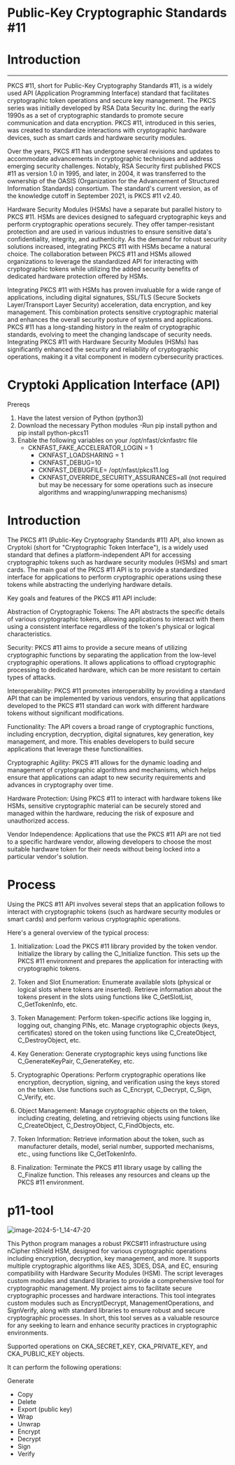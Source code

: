 # Public-Key Cryptographic Standards #11 


# Introduction 
______________________________________________________
PKCS #11, short for Public-Key Cryptography Standards #11, is a widely used API (Application Programming Interface) standard that facilitates cryptographic token operations and secure key management. The PKCS series was initially developed by RSA Data Security Inc. during the early 1990s as a set of cryptographic standards to promote secure communication and data encryption. PKCS #11, introduced in this series, was created to standardize interactions with cryptographic hardware devices, such as smart cards and hardware security modules.

Over the years, PKCS #11 has undergone several revisions and updates to accommodate advancements in cryptographic techniques and address emerging security challenges. Notably, RSA Security first published PKCS #11 as version 1.0 in 1995, and later, in 2004, it was transferred to the ownership of the OASIS (Organization for the Advancement of Structured Information Standards) consortium. The standard's current version, as of the knowledge cutoff in September 2021, is PKCS #11 v2.40.

Hardware Security Modules (HSMs) have a separate but parallel history to PKCS #11. HSMs are devices designed to safeguard cryptographic keys and perform cryptographic operations securely. They offer tamper-resistant protection and are used in various industries to ensure sensitive data's confidentiality, integrity, and authenticity. As the demand for robust security solutions increased, integrating PKCS #11 with HSMs became a natural choice. The collaboration between PKCS #11 and HSMs allowed organizations to leverage the standardized API for interacting with cryptographic tokens while utilizing the added security benefits of dedicated hardware protection offered by HSMs.

Integrating PKCS #11 with HSMs has proven invaluable for a wide range of applications, including digital signatures, SSL/TLS (Secure Sockets Layer/Transport Layer Security) acceleration, data encryption, and key management. This combination protects sensitive cryptographic material and enhances the overall security posture of systems and applications. PKCS #11 has a long-standing history in the realm of cryptographic standards, evolving to meet the changing landscape of security needs. Integrating PKCS #11 with Hardware Security Modules (HSMs) has significantly enhanced the security and reliability of cryptographic operations, making it a vital component in modern cybersecurity practices.


# Cryptoki Application Interface (API)

Prereqs

1. Have the latest version of Python (python3)
2. Download the necessary Python modules
     -Run pip install python and pip install python-pkcs11
3. Enable the following variables on your /opt/nfast/cknfastrc file
   - CKNFAST_FAKE_ACCELERATOR_LOGIN = 1
       - CKNFAST_LOADSHARING = 1
       - CKNFAST_DEBUG=10
       - CKNFAST_DEBUGFILE= /opt/nfast/pkcs11.log
       - CKNFAST_OVERRIDE_SECURITY_ASSURANCES=all (not required but may be necessary for some operations such as insecure algorithms and wrapping/unwrapping mechanisms)


# Introduction

The PKCS #11 (Public-Key Cryptography Standards #11) API, also known as Cryptoki (short for "Cryptographic Token Interface"), is a widely used standard that defines a platform-independent API for accessing cryptographic tokens such as hardware security modules (HSMs) and smart cards. The main goal of the PKCS #11 API is to provide a standardized interface for applications to perform cryptographic operations using these tokens while abstracting the underlying hardware details.

Key goals and features of the PKCS #11 API include:

Abstraction of Cryptographic Tokens: The API abstracts the specific details of various cryptographic tokens, allowing applications to interact with them using a consistent interface regardless of the token's physical or logical characteristics.

Security: PKCS #11 aims to provide a secure means of utilizing cryptographic functions by separating the application from the low-level cryptographic operations. It allows applications to offload cryptographic processing to dedicated hardware, which can be more resistant to certain types of attacks.

Interoperability: PKCS #11 promotes interoperability by providing a standard API that can be implemented by various vendors, ensuring that applications developed to the PKCS #11 standard can work with different hardware tokens without significant modifications.

Functionality: The API covers a broad range of cryptographic functions, including encryption, decryption, digital signatures, key generation, key management, and more. This enables developers to build secure applications that leverage these functionalities.

Cryptographic Agility: PKCS #11 allows for the dynamic loading and management of cryptographic algorithms and mechanisms, which helps ensure that applications can adapt to new security requirements and advances in cryptography over time.

Hardware Protection: Using PKCS #11 to interact with hardware tokens like HSMs, sensitive cryptographic material can be securely stored and managed within the hardware, reducing the risk of exposure and unauthorized access.

Vendor Independence: Applications that use the PKCS #11 API are not tied to a specific hardware vendor, allowing developers to choose the most suitable hardware token for their needs without being locked into a particular vendor's solution.


# Process

Using the PKCS #11 API involves several steps that an application follows to interact with cryptographic tokens (such as hardware security modules or smart cards) and perform various cryptographic operations.

Here's a general overview of the typical process:

1. Initialization:
   Load the PKCS #11 library provided by the token vendor.
   Initialize the library by calling the C_Initialize function. This sets up the PKCS #11 environment and prepares the application for interacting with cryptographic tokens.

 2. Token and Slot Enumeration:
    Enumerate available slots (physical or logical slots where tokens are inserted).
    Retrieve information about the tokens present in the slots using functions like C_GetSlotList, C_GetTokenInfo, etc.

 3. Token Management:
    Perform token-specific actions like logging in, logging out, changing PINs, etc.
    Manage cryptographic objects (keys, certificates) stored on the token using functions like C_CreateObject, C_DestroyObject, etc.

 4. Key Generation:
    Generate cryptographic keys using functions like C_GenerateKeyPair, C_GenerateKey, etc.

 5. Cryptographic Operations:
    Perform cryptographic operations like encryption, decryption, signing, and verification using the keys stored on the token.
    Use functions such as C_Encrypt, C_Decrypt, C_Sign, C_Verify, etc.

 6. Object Management:
    Manage cryptographic objects on the token, including creating, deleting, and retrieving objects using functions like C_CreateObject, C_DestroyObject, C_FindObjects, etc.

 7. Token Information:
    Retrieve information about the token, such as manufacturer details, model, serial number, supported mechanisms, etc., using functions like C_GetTokenInfo.

8.  Finalization:
    Terminate the PKCS #11 library usage by calling the C_Finalize function. This releases any resources and cleans up the PKCS #11 environment.


# p11-tool

![image-2024-5-1_14-47-20](https://github.com/krypt0k1/CryptographyProjects/assets/111711434/2198e943-fa86-4d6c-a7ec-2b704f5b38e9)

This Python program manages a robust PKCS#11 infrastructure using nCipher nShield HSM, designed for various cryptographic operations including encryption, decryption, key management, and more. It supports multiple cryptographic algorithms like AES, 3DES, DSA, and EC, ensuring compatibility with Hardware Security Modules (HSM). The script leverages custom modules and standard libraries to provide a comprehensive tool for cryptographic management. My project aims to facilitate secure cryptographic processes and hardware interactions. This tool integrates custom modules such as EncryptDecrypt, ManagementOperations, and SignVerify, along with standard libraries to ensure robust and secure cryptographic processes. In short, this tool serves as a valuable resource for any seeking to learn and enhance security practices in cryptographic environments.

Supported operations on CKA_SECRET_KEY, CKA_PRIVATE_KEY, and CKA_PUBLIC_KEY objects. 

It can perform the following operations:

Generate
- Copy
- Delete
- Export (public key)
- Wrap
- Unwrap
- Encrypt
- Decrypt
- Sign 
- Verify

